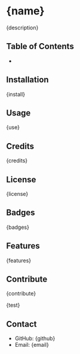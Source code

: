 # {name}
{description}


## Table of Contents
- []()


## Installation
{install}


## Usage
{use}


## Credits
{credits}


## License
{license}


## Badges
{badges}


## Features
{features}

## Contribute
{contribute}

{test}


## Contact

- GitHub: {github}
- Email: {email}
